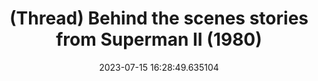 ---
date: 2023-07-15 16:28:49.635104
link:
  source: web
  source_url: https://roytang.net
  text: (Thread) Behind the scenes stories from Superman II (1980)
  url: https://web.archive.org/web/20230617155542/https://threadreaderapp.com/thread/1670022011836399617.html
source: web
syndicated:
- type: mastodon
  url: https://indieweb.social/users/roytang/statuses/110719043548774006
tags:
- movies
title: (Thread) Behind the scenes stories from Superman II (1980)
---